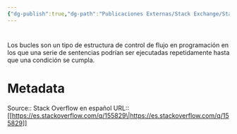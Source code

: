 ```yaml
---
{"dg-publish":true,"dg-path":"Publicaciones Externas/Stack Exchange/Stack Overflow en español/es.stackoverflow.com-155829.md","permalink":"/publicaciones-externas/stack-exchange/stack-overflow-en-espanol/es-stackoverflow-com-155829/","hide":true,"noteIcon":"\"0\"","created":"2024-04-03T12:49:10.506-06:00","updated":"2024-04-05T16:43:53.620-06:00"}
---
```


# 

Los bucles son un tipo de estructura de control de flujo en programación en los que una serie de sentencias podrían ser ejecutadas repetidamente hasta que una condición se cumpla.

# Metadata
Source:: Stack Overflow en español
URL:: [[https://es.stackoverflow.com/q/155829\|https://es.stackoverflow.com/q/155829]]

